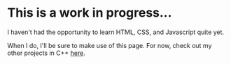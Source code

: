 # This is a work in progress...

<p>I haven't had the opportunity to learn HTML, CSS, and Javascript quite yet.</p>
<p>When I do, I'll be sure to make use of this page. For now, check out my other projects in C++
  <a href = "https://github.com/adamjenkins1/Projects" target = "blank">here</a>.</p>
